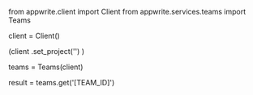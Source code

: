 from appwrite.client import Client
from appwrite.services.teams import Teams

client = Client()

(client
  .set_project('')
)

teams = Teams(client)

result = teams.get('[TEAM_ID]')
